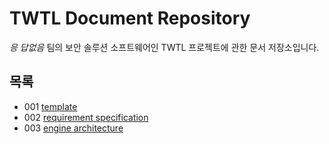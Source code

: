 # TWTL Document Repository

*응 답없음* 팀의 보안 솔루션 소프트웨어인 TWTL 프로젝트에 관한 문서 저장소입니다.

## 목록

* 001 [template](./000-template)
* 002 [requirement specification](./001-specification)
* 003 [engine architecture](./002-architecture)
